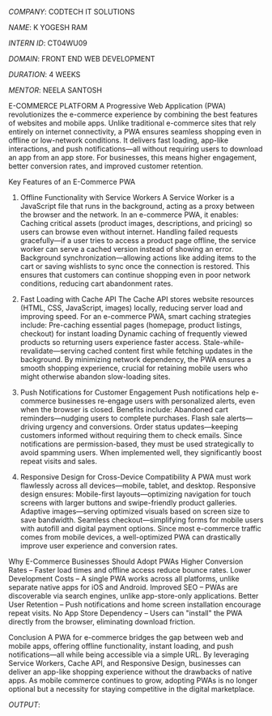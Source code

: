 *COMPANY*: CODTECH IT SOLUTIONS

*NAME*: K YOGESH RAM

*INTERN ID*: CT04WU09

*DOMAIN*: FRONT END WEB DEVELOPMENT

*DURATION*: 4 WEEKS

*MENTOR*: NEELA SANTOSH

E-COMMERCE PLATFORM
A Progressive Web Application (PWA) revolutionizes the e-commerce experience by combining the best features of websites and mobile apps. Unlike traditional e-commerce sites that rely entirely on internet connectivity, a PWA ensures seamless shopping even in offline or low-network conditions. It delivers fast loading, app-like interactions, and push notifications—all without requiring users to download an app from an app store. For businesses, this means higher engagement, better conversion rates, and improved customer retention.

Key Features of an E-Commerce PWA
1. Offline Functionality with Service Workers
A Service Worker is a JavaScript file that runs in the background, acting as a proxy between the browser and the network. In an e-commerce PWA, it enables:
Caching critical assets (product images, descriptions, and pricing) so users can browse even without internet.
Handling failed requests gracefully—if a user tries to access a product page offline, the service worker can serve a cached version instead of showing an error.
Background synchronization—allowing actions like adding items to the cart or saving wishlists to sync once the connection is restored.
This ensures that customers can continue shopping even in poor network conditions, reducing cart abandonment rates.

2. Fast Loading with Cache API
The Cache API stores website resources (HTML, CSS, JavaScript, images) locally, reducing server load and improving speed. For an e-commerce PWA, smart caching strategies include:
Pre-caching essential pages (homepage, product listings, checkout) for instant loading
Dynamic caching of frequently viewed products so returning users experience faster access.
Stale-while-revalidate—serving cached content first while fetching updates in the background.
By minimizing network dependency, the PWA ensures a smooth shopping experience, crucial for retaining mobile users who might otherwise abandon slow-loading sites.

3. Push Notifications for Customer Engagement
Push notifications help e-commerce businesses re-engage users with personalized alerts, even when the browser is closed. Benefits include:
Abandoned cart reminders—nudging users to complete purchases.
Flash sale alerts—driving urgency and conversions.
Order status updates—keeping customers informed without requiring them to check emails.
Since notifications are permission-based, they must be used strategically to avoid spamming users. When implemented well, they significantly boost repeat visits and sales.

4. Responsive Design for Cross-Device Compatibility
A PWA must work flawlessly across all devices—mobile, tablet, and desktop. Responsive design ensures:
Mobile-first layouts—optimizing navigation for touch screens with larger buttons and swipe-friendly product galleries.
Adaptive images—serving optimized visuals based on screen size to save bandwidth.
Seamless checkout—simplifying forms for mobile users with autofill and digital payment options.
Since most e-commerce traffic comes from mobile devices, a well-optimized PWA can drastically improve user experience and conversion rates.

Why E-Commerce Businesses Should Adopt PWAs
Higher Conversion Rates – Faster load times and offline access reduce bounce rates.
Lower Development Costs – A single PWA works across all platforms, unlike separate native apps for iOS and Android.
Improved SEO – PWAs are discoverable via search engines, unlike app-store-only applications.
Better User Retention – Push notifications and home screen installation encourage repeat visits.
No App Store Dependency – Users can "install" the PWA directly from the browser, eliminating download friction.

Conclusion
A PWA for e-commerce bridges the gap between web and mobile apps, offering offline functionality, instant loading, and push notifications—all while being accessible via a simple URL. By leveraging Service Workers, Cache API, and Responsive Design, businesses can deliver an app-like shopping experience without the drawbacks of native apps. As mobile commerce continues to grow, adopting PWAs is no longer optional but a necessity for staying competitive in the digital marketplace.

*OUTPUT*:
